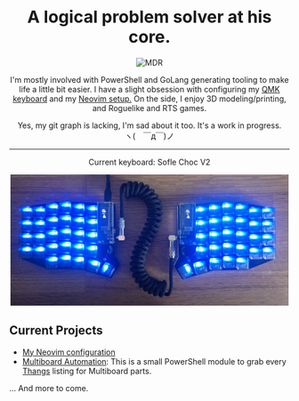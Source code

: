 <h1 align="center" style="font-size: 30px">A logical problem solver at his core.</h1>

<p align="center"><img src="mdr.gif" alt="MDR" style="width:300px;"></p>

<p align="center">I'm mostly involved with PowerShell and GoLang generating tooling to make life a little bit easier. I have a slight obsession with configuring my <a href="https://github.com/Printoiid/Mournhold/tree/main/SofleKM/Lizardbutt">QMK keyboard</a> and my <a href="https://github.com/Printoiid/Mournhold/tree/main/nvim">Neovim setup.</a> On the side, I enjoy 3D modeling/printing, and Roguelike and RTS games.</p>

<p align="center">
    Yes, my git graph is lacking, I'm sad about it too. It's a work in progress.<br>
    ヽ(　￣д￣)ノ
</p>

---

<p align="center">Current keyboard: Sofle Choc V2</p>
<p align="center"><img src="keyboard.jpg" alt="keyboard" style="width:500px;"></p>

## Current Projects

- [My Neovim configuration](https://github.com/Printoiid/Mournhold/tree/main/nvim)
- [Multiboard Automation](https://github.com/Printoiid/Multiboard-Automation): This is a small PowerShell module to grab every [Thangs](https://thangs.com) listing for Multiboard parts.

... And more to come.

